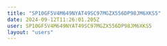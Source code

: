 ```yaml
---
title: "SP10GF5V4M649NYAT49SC97MGZX556DP98JM6XKS5"
date: 2024-09-12T11:26:01.205Z
user: SP10GF5V4M649NYAT49SC97MGZX556DP98JM6XKS5
layout: "users"
---
```

    